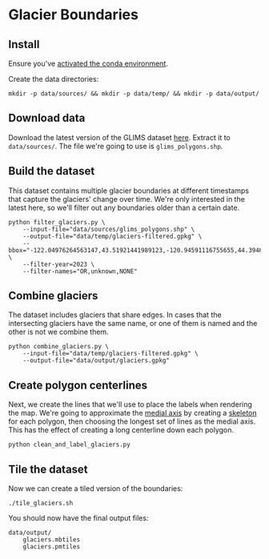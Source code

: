 # Glacier Boundaries

## Install

Ensure you've [activated the conda environment](../../README.md#building-datasets).

Create the data directories:

```
mkdir -p data/sources/ && mkdir -p data/temp/ && mkdir -p data/output/
```

## Download data

Download the latest version of the GLIMS dataset [here](https://daacdata.apps.nsidc.org/pub/DATASETS/nsidc0272_GLIMS_v1/). Extract it to `data/sources/`. The file we're going to use is `glims_polygons.shp`.

## Build the dataset

This dataset contains multiple glacier boundaries at different timestamps that capture the glaciers' change over time. We're only interested in the latest here, so we'll filter out any boundaries older than a certain date.

```
python filter_glaciers.py \
    --input-file="data/sources/glims_polygons.shp" \
    --output-file="data/temp/glaciers-filtered.gpkg" \
    --bbox="-122.04976264563147,43.51921441989123,-120.94591116755655,44.39466349563759" \
    --filter-year=2023 \
    --filter-names="OR,unknown,NONE"
```

## Combine glaciers

The dataset includes glaciers that share edges. In cases that the intersecting glaciers have the same name, or one of them is named and the other is not we combine them.

```
python combine_glaciers.py \
    --input-file="data/temp/glaciers-filtered.gpkg" \
    --output-file="data/output/glaciers.gpkg"
```

## Create polygon centerlines

Next, we create the lines that we'll use to place the labels when rendering the map. We're going to approximate the [medial axis](https://en.wikipedia.org/wiki/Medial_axis) by creating a [skeleton](https://scikit-geometry.github.io/scikit-geometry/skeleton.html) for each polygon, then choosing the longest set of lines as the medial axis. This has the effect of creating a long centerline down each polygon.

```
python clean_and_label_glaciers.py
```

## Tile the dataset

Now we can create a tiled version of the boundaries:

```
./tile_glaciers.sh
```

You should now have the final output files:

```
data/output/
    glaciers.mbtiles
    glaciers.pmtiles
```
